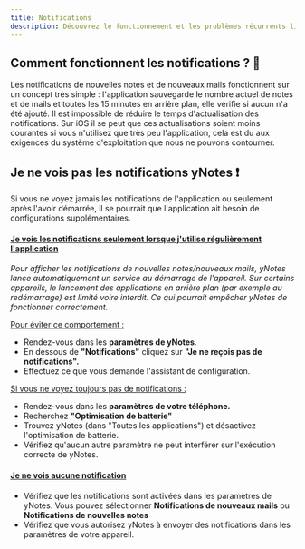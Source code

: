 ```yaml
---
title: Notifications
description: Découvrez le fonctionnement et les problèmes récurrents liés aux notifications.
---
```


## Comment fonctionnent les notifications ? 🤔
Les notifications de nouvelles notes et de nouveaux mails fonctionnent sur un concept très simple : l'application sauvegarde le nombre actuel de notes et de mails et toutes les 15 minutes en arrière plan, elle vérifie si aucun n'a été ajouté. Il est impossible de réduire le temps d'actualisation des notifications. Sur iOS il se peut que ces actualisations soient moins courantes si vous n'utilisez que très peu l'application, cela est du aux exigences du système d'exploitation que nous ne pouvons contourner.

## Je ne vois pas les notifications yNotes ❗️

Si vous ne voyez jamais les notifications de l'application ou seulement après l'avoir démarrée, il se pourrait que l'application ait besoin de configurations supplémentaires.

#### <u>Je vois les notifications seulement lorsque j'utilise régulièrement l'application</u>

_Pour afficher les notifications de nouvelles notes/nouveaux mails, yNotes lance automatiquement un service au démarrage de l'appareil. Sur certains appareils, le lancement des applications en arrière plan (par exemple au redémarrage) est limité voire interdit. Ce qui pourrait empêcher yNotes de fonctionner correctement._  

<u>Pour éviter ce comportement :</u>

*   Rendez-vous dans les **paramètres de yNotes**.
*   En dessous de **"Notifications"** cliquez sur **"Je ne reçois pas de notifications".**
*   Effectuez ce que vous demande l'assistant de configuration.

<u>Si vous ne voyez toujours pas de notifications :</u>

*   Rendez-vous dans les **paramètres de votre téléphone.**
*   Recherchez **"Optimisation de batterie"**
*   Trouvez yNotes (dans "Toutes les applications") et désactivez l'optimisation de batterie.
*   Vérifiez qu'aucun autre paramètre ne peut interférer sur l'exécution correcte de yNotes.

#### <u>Je ne vois aucune notification</u> 

*   Vérifiez que les notifications sont activées dans les paramètres de yNotes. Vous pouvez sélectionner **Notifications de nouveaux mails** ou **Notifications de nouvelles notes**
*   Vérifiez que vous autorisez yNotes à envoyer des notifications dans les paramètres de votre appareil.